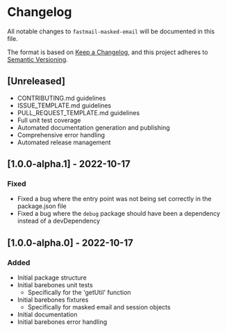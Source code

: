 # Changelog

All notable changes to `fastmail-masked-email` will be documented in this file.

The format is based on [Keep a Changelog](https://keepachangelog.com/en/1.0.0/),
and this project adheres to [Semantic Versioning](https://semver.org/spec/v2.0.0.html).

## [Unreleased]
- CONTRIBUTING.md guidelines
- ISSUE_TEMPLATE.md guidelines
- PULL_REQUEST_TEMPLATE.md guidelines
- Full unit test coverage
- Automated documentation generation and publishing
- Comprehensive error handling
- Automated release management

## [1.0.0-alpha.1] - 2022-10-17
### Fixed
- Fixed a bug where the entry point was not being set correctly in the package.json file
- Fixed a bug where the `debug` package should have been a dependency instead of a devDependency

## [1.0.0-alpha.0] - 2022-10-17
### Added
- Initial package structure
- Initial barebones unit tests
  - Specifically for the 'getUtil' function
- Initial barebones fixtures
  - Specifically for masked email and session objects
- Initial documentation
- Initial barebones error handling
